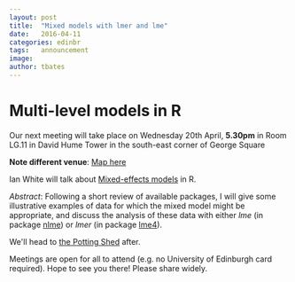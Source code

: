 ```yaml
---
layout: post
title:  "Mixed models with lmer and lme"
date:   2016-04-11
categories: edinbr
tags:   announcement
image:
author: tbates
---
```


# Multi-level models in R

Our next meeting will take place on Wednesday 20th April, **5.30pm** in Room LG.11 in David Hume Tower in the south-east corner of George Square 

**Note different venue**: [Map here](https://goo.gl/maps/bHaWbxoYLs22)

Ian White will talk about [Mixed-effects models](https://github.com/EdinbR/edinbr-talks/raw/master/2016-04-11/MixedModelsInR_april20.pdf) in R.

*Abstract*: Following a short review of available packages, I will give some illustrative examples of data for which the mixed model might be appropriate, and discuss the analysis of these data with either *lme* (in
package [nlme](https://cran.r-project.org/package=nlme)) or *lmer* (in package [lme4](https://cran.r-project.org/web/packages/lme4)).

We'll head to [the Potting Shed](https://goo.gl/maps/YbNEWEVm3f42) after.

Meetings are open for all to attend (e.g. no University of Edinburgh card required). Hope to see you there! Please share widely.
